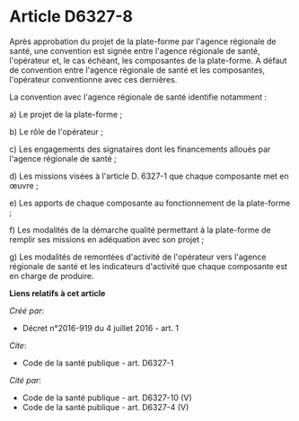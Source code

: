 # Article D6327-8

Après approbation du projet de la plate-forme par l'agence régionale de santé, une convention est signée entre l'agence
régionale de santé, l'opérateur et, le cas échéant, les composantes de la plate-forme. A défaut de convention entre l'agence
régionale de santé et les composantes, l'opérateur conventionne avec ces dernières. 

La convention avec l'agence régionale de santé identifie notamment : 

a) Le projet de la plate-forme ; 

b) Le rôle de l'opérateur ; 

c) Les engagements des signataires dont les financements alloués par l'agence régionale de santé ; 

d) Les missions visées à l'article D. 6327-1 que chaque composante met en œuvre ; 

e) Les apports de chaque composante au fonctionnement de la plate-forme ; 

f) Les modalités de la démarche qualité permettant à la plate-forme de remplir ses missions en adéquation avec son projet ; 

g) Les modalités de remontées d'activité de l'opérateur vers l'agence régionale de santé et les indicateurs d'activité que
chaque composante est en charge de produire.

**Liens relatifs à cet article**

_Créé par_:

  - Décret n°2016-919 du 4 juillet 2016 - art. 1

_Cite_:

  - Code de la santé publique - art. D6327-1

_Cité par_:

  - Code de la santé publique - art. D6327-10 (V)
  - Code de la santé publique - art. D6327-4 (V)
